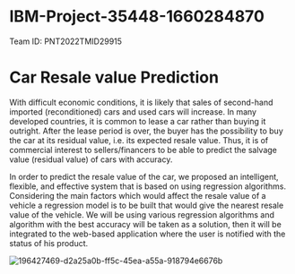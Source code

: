 # IBM-Project-35448-1660284870  

Team ID: PNT2022TMID29915

# Car Resale value Prediction




With difficult economic conditions, it is likely that sales of second-hand imported (reconditioned) cars and used cars will increase. In many developed countries, it is common to lease a car rather than buying it outright. After the lease period is over, the buyer has the possibility to buy the car at its residual value, i.e. its expected resale value. Thus, it is of commercial interest to sellers/financers to be able to predict the salvage value (residual value) of cars with accuracy.

In order to predict the resale value of the car, we proposed an intelligent, flexible, and effective system that is based on using regression algorithms. Considering the main factors which would affect the resale value of a vehicle a regression model is to be built that would give the nearest resale value of the vehicle. We will be using various regression algorithms and algorithm with the best accuracy will be taken as a solution, then it will be integrated to the web-based application where the user is notified with the status of his product.


![196427469-d2a25a0b-ff5c-45ea-a55a-918794e6676b](https://user-images.githubusercontent.com/107269095/200163819-7913cc40-aa29-4f8b-bf60-ad53e4b95585.png)
